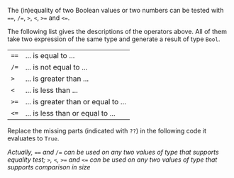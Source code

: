 The (in)equality of two Boolean values or two numbers can be tested with `==`, `/=`, `>`, `<`, `>=` and `<=`.

The following list gives the descriptions of the operators above. All of them take two expression of the same type and generate a result of type `Bool`.

|      |                                     |
| ---- | ----------------------------------- |
| `==` | ... is equal to ...                 |
| `/=` | ... is not equal to ...             |
| `>`  | ... is greater than ...             |
| `<`  | ... is less than ...                |
| `>=` | ... is greater than or equal to ... |
| `<=` | ... is less than or equal to ...    |

Replace the missing parts (indicated with `??`) in the following code it evaluates to `True`.

_Actually, `==` and `/=` can be used on any two values of type that supports equality test; `>`, `<`, `>=` and `<=` can be used on any two values of type that supports comparison in size_
